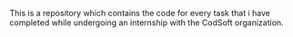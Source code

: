 This is a repository which contains the code for every task that i have completed while undergoing an internship with the CodSoft organization.
